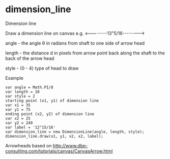 # dimension_line

Dimension line

Draw a dimension line on canvas e.g. <--------13"5/16-------->

angle - the angle θ in radians from shaft to one side of arrow head

length - the distance d in pixels from arrow point back along the shaft to the back of the arrow head

style - (0 - 4) type of head to draw 

Example

	var angle = Math.PI/8
	var length = 10
	var style = 2
	starting point (x1, y1) of dimension line
	var x1 = 35
	var y1 = 75
	ending point (x2, y2) of dimension line
	var x2 = 25
	var y2 = 249
	var label = '12"15/16'
	var dimension_line = new DimensionLine(angle, length, style);
	dimension_line.draw(x1, y1, x2, x2, label);

Arrowheads based on http://www.dbp-consulting.com/tutorials/canvas/CanvasArrow.html
